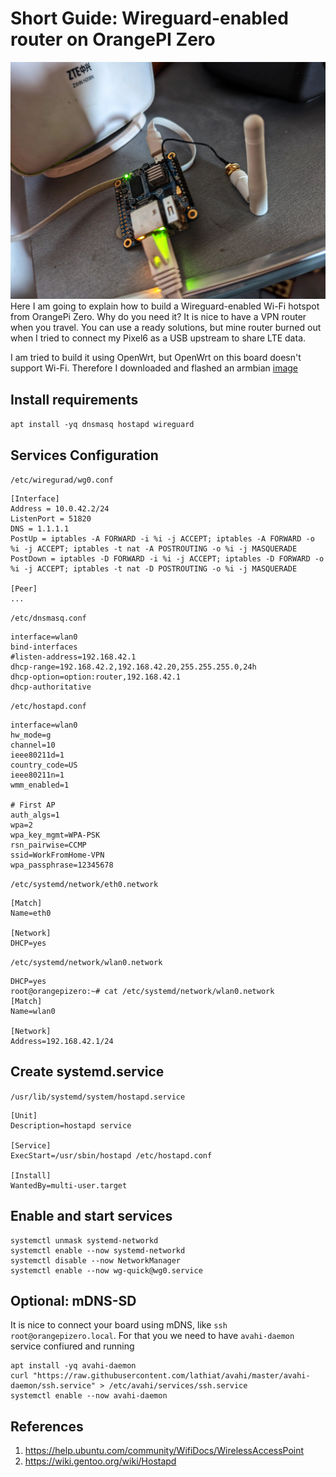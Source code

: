 # Short Guide: Wireguard-enabled router on OrangePI Zero
![](./OrangePiZeroRouter.webp)
Here I am going to explain how to build a Wireguard-enabled Wi-Fi hotspot from OrangePi Zero. Why do you need it? It is nice to have a VPN router when you travel. You can use a ready solutions, but mine router burned out when I tried to connect my Pixel6 as a USB upstream to share LTE data.

I am tried to build it using OpenWrt, but OpenWrt on this board doesn't support Wi-Fi.
Therefore I downloaded and flashed an armbian [image](https://www.armbian.com/orange-pi-zero/)

## Install requirements
`apt install -yq dnsmasq hostapd wireguard`

## Services Configuration
`/etc/wiregurad/wg0.conf`

```
[Interface]
Address = 10.0.42.2/24
ListenPort = 51820
DNS = 1.1.1.1
PostUp = iptables -A FORWARD -i %i -j ACCEPT; iptables -A FORWARD -o %i -j ACCEPT; iptables -t nat -A POSTROUTING -o %i -j MASQUERADE
PostDown = iptables -D FORWARD -i %i -j ACCEPT; iptables -D FORWARD -o %i -j ACCEPT; iptables -t nat -D POSTROUTING -o %i -j MASQUERADE

[Peer]
...
```

`/etc/dnsmasq.conf`
```
interface=wlan0
bind-interfaces
#listen-address=192.168.42.1
dhcp-range=192.168.42.2,192.168.42.20,255.255.255.0,24h
dhcp-option=option:router,192.168.42.1
dhcp-authoritative
```

`/etc/hostapd.conf`
```
interface=wlan0
hw_mode=g
channel=10
ieee80211d=1
country_code=US
ieee80211n=1
wmm_enabled=1

# First AP
auth_algs=1
wpa=2
wpa_key_mgmt=WPA-PSK
rsn_pairwise=CCMP
ssid=WorkFromHome-VPN
wpa_passphrase=12345678
```

`/etc/systemd/network/eth0.network`
```
[Match]
Name=eth0

[Network]
DHCP=yes
```

`/etc/systemd/network/wlan0.network`
```
DHCP=yes
root@orangepizero:~# cat /etc/systemd/network/wlan0.network
[Match]
Name=wlan0

[Network]
Address=192.168.42.1/24
```

## Create systemd.service
`/usr/lib/systemd/system/hostapd.service `
```
[Unit]
Description=hostapd service

[Service]
ExecStart=/usr/sbin/hostapd /etc/hostapd.conf

[Install]
WantedBy=multi-user.target
```

## Enable and start services
```
systemctl unmask systemd-networkd
systemctl enable --now systemd-networkd
systemctl disable --now NetworkManager
systemctl enable --now wg-quick@wg0.service
```

## Optional: mDNS-SD

It is nice to connect your board using mDNS, like `ssh root@orangepizero.local`. For that you we need to have `avahi-daemon` service confiured and running

```
apt install -yq avahi-daemon
curl "https://raw.githubusercontent.com/lathiat/avahi/master/avahi-daemon/ssh.service" > /etc/avahi/services/ssh.service
systemctl enable --now avahi-daemon
```

## References
1. https://help.ubuntu.com/community/WifiDocs/WirelessAccessPoint
2. https://wiki.gentoo.org/wiki/Hostapd
